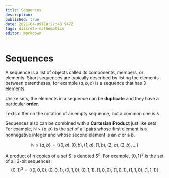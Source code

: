 ```yaml
---
title: Sequences
description: 
published: true
date: 2021-04-09T18:22:43.947Z
tags: discrete-mathematics
editor: markdown
---
```


# Sequences
A sequence is a list of objects called its components, members, or elements. 
Short sequences are typically described by listing the elements between parentheses, for example $(a,b,c)$ is a sequence that has $3$ elements.

Unlike sets, the elements in a sequence can be **duplicate** and they have a particular **order**. 

Texts differ on the notation of an empty sequence, but a common one is $\lambda$.

Sequences also can be combined with a **Cartesian Product** just like sets. For example, $\mathbb{N} \times\{a, b\}$ is the set of all pairs whose first element is a nonnegative integer and whose second element is an $a$ or a $b$.

$$
\mathbb{N} \times\{a, b\}=\{(0, a),(0, b),(1, a),(1, b),(2, a),(2, b), \ldots\}
$$

A product of $n$ copies of a set $S$ is denoted $S^n$. For example, $\{0,1\}^{3}$ is the set of all $3$-bit sequences:
$$
\{0,1\}^{3}=\{(0,0,0),(0,0,1),(0,1,0),(0,1,1),(1,0,0),(1,0,1),(1,1,0),(1,1,1)\}
$$